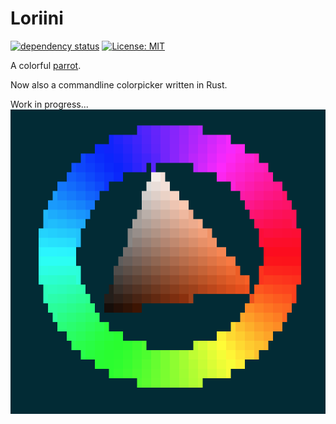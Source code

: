 # Loriini

[![dependency status](https://deps.rs/repo/github/kolja/loriini/status.svg?path=%2F)](https://deps.rs/repo/github/kolja/loriini?path=%2F)
[![License: MIT](https://img.shields.io/badge/License-MIT-yellow.svg)](https://opensource.org/licenses/MIT)

A colorful [parrot](https://en.wikipedia.org/wiki/Loriini).

Now also a commandline colorpicker written in Rust.

Work in progress...
![Screenshot](img/screenshot.png)
